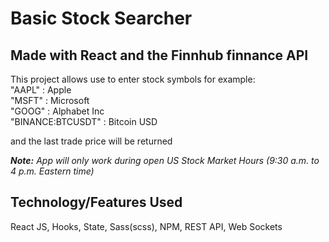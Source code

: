 # Basic Stock Searcher

## Made with React and the Finnhub finnance API

This project allows use to enter stock symbols for example:  
"AAPL" : Apple  
"MSFT" : Microsoft  
"GOOG" : Alphabet Inc  
"BINANCE:BTCUSDT" : Bitcoin USD

and the last trade price will be returned

_**Note:** App will only work during open US Stock Market Hours (9:30 a.m. to 4 p.m. Eastern time)_

## Technology/Features Used

React JS, Hooks, State, Sass(scss), NPM, REST API, Web Sockets

